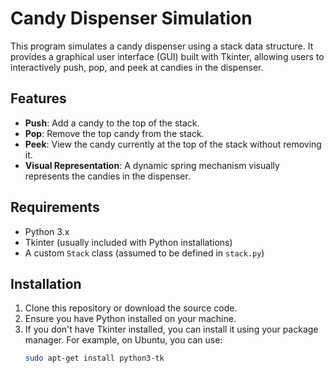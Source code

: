 # Candy Dispenser Simulation

This program simulates a candy dispenser using a stack data structure. It provides a graphical user interface (GUI) built with Tkinter, allowing users to interactively push, pop, and peek at candies in the dispenser.

## Features

- **Push**: Add a candy to the top of the stack.
- **Pop**: Remove the top candy from the stack.
- **Peek**: View the candy currently at the top of the stack without removing it.
- **Visual Representation**: A dynamic spring mechanism visually represents the candies in the dispenser.

## Requirements

- Python 3.x
- Tkinter (usually included with Python installations)
- A custom `Stack` class (assumed to be defined in `stack.py`)

## Installation

1. Clone this repository or download the source code.
2. Ensure you have Python installed on your machine.
3. If you don't have Tkinter installed, you can install it using your package manager. For example, on Ubuntu, you can use:
   ```bash
   sudo apt-get install python3-tk
